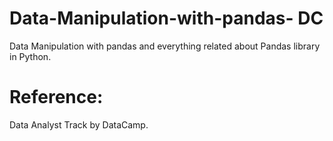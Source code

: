 # Data-Manipulation-with-pandas- DC 
Data Manipulation with pandas and everything related about Pandas library in Python.

# Reference: 
Data Analyst Track by DataCamp.    
 
